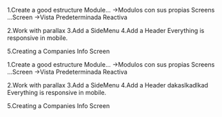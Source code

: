 1.Create a good estructure
Module... ->Modulos con sus propias Screens
...Screen ->Vista Predeterminada Reactiva

2.Work with parallax
3.Add a SideMenu
4.Add a Header
Everything is responsive in mobile.

5.Creating a Companies Info Screen

1.Create a good estructure
Module... ->Modulos con sus propias Screens
...Screen ->Vista Predeterminada Reactiva

2.Work with parallax
3.Add a SideMenu
4.Add a Header
dakaslkadlkad
Everything is responsive in mobile.

5.Creating a Companies Info Screen

